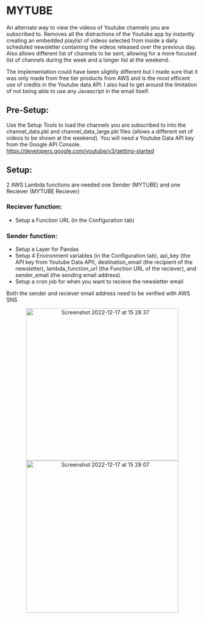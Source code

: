# MYTUBE
An alternate way to view the videos of Youtube channels you are subscribed to. Removes all the distractions of the Youtube app by instantly creating an embedded playlist of videos selected from inside a daily scheduled newsletter containing the videos released over the previous day. Also allows different list of channels to be sent, allowing for a more focused list of channels during the week and a longer list at the weekend.

The implementation could have been slightly different but I made sure that it was only made from free tier products from AWS and is the most efficent use of credits in the Youtube data API. I also had to get around the limitation of not being able to use any Javascript in the email itself.

## Pre-Setup:
Use the Setup Tools to load the channels you are subscribed to into the channel_data.pkl and channel_data_large.pkl files (allows a different set of videos to be shown at the weekend). 
You will need a Youtube Data API key from the Google API Console. https://developers.google.com/youtube/v3/getting-started

## Setup:

2 AWS Lambda functions are needed one Sender (MYTUBE) and one Reciever (MYTUBE Reciever)

### Reciever function:
 * Setup a Function URL (in the Configuration tab)

### Sender function:
 * Setup a Layer for Pandas
 * Setup 4 Environment variables (in the Configuration tab), api_key (the API key from Youtube Data API), destination_email (the recipient of the newsletter), lambda_function_url (the Function URL of the reciever), and sender_email (the sending email address)
 * Setup a cron job for when you want to recieve the newsletter email

Both the sender and reciever email address need to be verified with AWS SNS 

<p align="center">
<img width="400" alt="Screenshot 2022-12-17 at 15 28 37" src="https://user-images.githubusercontent.com/102842055/208250004-bee20b61-8e95-474d-be8a-ccaf64768736.png"><img width="400" alt="Screenshot 2022-12-17 at 15 29 07" src="https://user-images.githubusercontent.com/102842055/208250014-5da3f7b6-a5da-4140-93c8-e62391f7e0a6.png">
</p>
